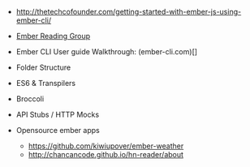* http://thetechcofounder.com/getting-started-with-ember-js-using-ember-cli/
* [Ember Reading Group](https://github.com/foraker/ember-reading-group)
* Ember CLI User guide Walkthrough: (ember-cli.com)[]
* Folder Structure
* ES6 & Transpilers
* Broccoli
* API Stubs / HTTP Mocks



* Opensource ember apps 
  - https://github.com/kiwiupover/ember-weather
  - http://chancancode.github.io/hn-reader/about
  
